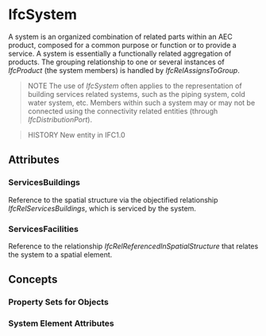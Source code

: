 # IfcSystem

A system is an organized combination of related parts within an AEC product, composed for a common purpose or function or to provide a service. A system is essentially a functionally related aggregation of products. The grouping relationship to one or several instances of _IfcProduct_ (the system members) is handled by _IfcRelAssignsToGroup_.

> NOTE The use of _IfcSystem_ often applies to the representation of building services related systems, such as the piping system, cold water system, etc. Members within such a system may or may not be connected using the connectivity related entities (through _IfcDistributionPort_).

> HISTORY New entity in IFC1.0

## Attributes

### ServicesBuildings
Reference to the spatial structure via the objectified relationship _IfcRelServicesBuildings_, which is serviced by the system.

### ServicesFacilities
Reference to the relationship _IfcRelReferencedInSpatialStructure_ that relates the system to a spatial element.

## Concepts

### Property Sets for Objects



### System Element Attributes



